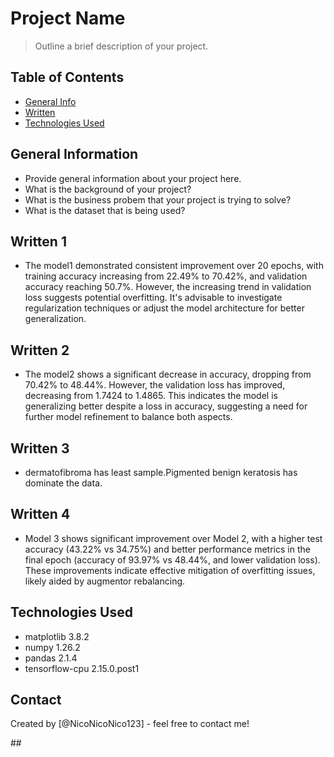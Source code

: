 # Project Name
> Outline a brief description of your project.


## Table of Contents
* [General Info](#general-information)
* [Written](#Written)
* [Technologies Used](#TechnologiesUsed)

<!-- You can include any other section that is pertinent to your problem -->

## General Information
- Provide general information about your project here.
- What is the background of your project?
- What is the business probem that your project is trying to solve?
- What is the dataset that is being used?

<!-- You don't have to answer all the questions - just the ones relevant to your project. -->

## Written 1
- The model1 demonstrated consistent improvement over 20 epochs, with training accuracy increasing from 22.49% to 70.42%, and validation accuracy reaching 50.7%. However, the increasing trend in validation loss suggests potential overfitting. It's advisable to investigate regularization techniques or adjust the model architecture for better generalization.

## Written 2
- The model2 shows a significant decrease in accuracy, dropping from 70.42% to 48.44%. However, the validation loss has improved, decreasing from 1.7424 to 1.4865. This indicates the model is generalizing better despite a loss in accuracy, suggesting a need for further model refinement to balance both aspects.

## Written 3
- dermatofibroma has least sample.Pigmented benign keratosis has dominate the data.

## Written 4
- Model 3 shows significant improvement over Model 2, with a higher test accuracy (43.22% vs 34.75%) and better performance metrics in the final epoch (accuracy of 93.97% vs 48.44%, and lower validation loss). These improvements indicate effective mitigation of overfitting issues, likely aided by augmentor rebalancing.



<!-- You don't have to answer all the questions - just the ones relevant to your project. -->


## Technologies Used
- matplotlib                   3.8.2
- numpy                        1.26.2
- pandas                       2.1.4
- tensorflow-cpu               2.15.0.post1



## Contact
Created by [@NicoNicoNico123] - feel free to contact me!


<!-- Optional -->
<!-- ## License -->
<!-- This project is open source and available under the [... License](). -->

<!-- You don't have to include all sections - just the one's relevant to your project -->##